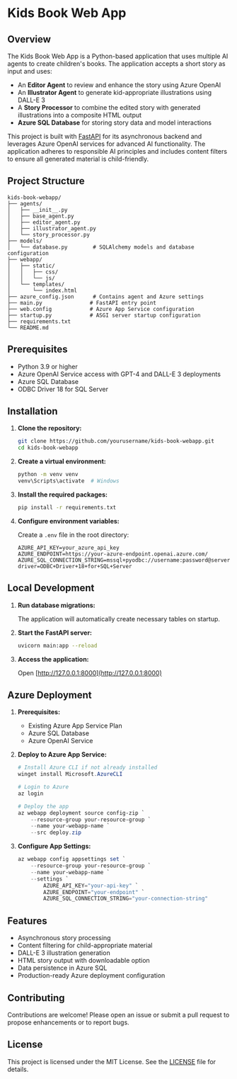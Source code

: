 # Kids Book Web App

## Overview

The Kids Book Web App is a Python-based application that uses multiple AI agents to create children's books. The application accepts a short story as input and uses:
- An **Editor Agent** to review and enhance the story using Azure OpenAI
- An **Illustrator Agent** to generate kid-appropriate illustrations using DALL-E 3
- A **Story Processor** to combine the edited story with generated illustrations into a composite HTML output
- **Azure SQL Database** for storing story data and model interactions

This project is built with [FastAPI](https://fastapi.tiangolo.com/) for its asynchronous backend and leverages Azure OpenAI services for advanced AI functionality. The application adheres to responsible AI principles and includes content filters to ensure all generated material is child-friendly.

## Project Structure

```
kids-book-webapp/
├── agents/
│   ├── __init__.py
│   ├── base_agent.py
│   ├── editor_agent.py
│   ├── illustrator_agent.py
│   └── story_processor.py
├── models/
│   └── database.py        # SQLAlchemy models and database configuration
├── webapp/
│   ├── static/
│   │   ├── css/
│   │   └── js/
│   └── templates/
│       └── index.html
├── azure_config.json      # Contains agent and Azure settings
├── main.py               # FastAPI entry point
├── web.config            # Azure App Service configuration
├── startup.py            # ASGI server startup configuration
├── requirements.txt
└── README.md
```

## Prerequisites

- Python 3.9 or higher
- Azure OpenAI Service access with GPT-4 and DALL-E 3 deployments
- Azure SQL Database
- ODBC Driver 18 for SQL Server

## Installation

1. **Clone the repository:**

    ```bash
    git clone https://github.com/yourusername/kids-book-webapp.git
    cd kids-book-webapp
    ```

2. **Create a virtual environment:**

    ```bash
    python -m venv venv
    venv\Scripts\activate  # Windows
    ```

3. **Install the required packages:**

    ```bash
    pip install -r requirements.txt
    ```

4. **Configure environment variables:**

    Create a `.env` file in the root directory:
    
    ```env
    AZURE_API_KEY=your_azure_api_key
    AZURE_ENDPOINT=https://your-azure-endpoint.openai.azure.com/
    AZURE_SQL_CONNECTION_STRING=mssql+pyodbc://username:password@server.database.windows.net:1433/database?driver=ODBC+Driver+18+for+SQL+Server
    ```

## Local Development

1. **Run database migrations:**

    The application will automatically create necessary tables on startup.

2. **Start the FastAPI server:**

    ```bash
    uvicorn main:app --reload
    ```

3. **Access the application:**

    Open [http://127.0.0.1:8000](http://127.0.0.1:8000)

## Azure Deployment

1. **Prerequisites:**
   - Existing Azure App Service Plan
   - Azure SQL Database
   - Azure OpenAI Service

2. **Deploy to Azure App Service:**

    ```powershell
    # Install Azure CLI if not already installed
    winget install Microsoft.AzureCLI

    # Login to Azure
    az login

    # Deploy the app
    az webapp deployment source config-zip `
        --resource-group your-resource-group `
        --name your-webapp-name `
        --src deploy.zip
    ```

3. **Configure App Settings:**

    ```powershell
    az webapp config appsettings set `
        --resource-group your-resource-group `
        --name your-webapp-name `
        --settings `
            AZURE_API_KEY="your-api-key" `
            AZURE_ENDPOINT="your-endpoint" `
            AZURE_SQL_CONNECTION_STRING="your-connection-string"
    ```

## Features

- Asynchronous story processing
- Content filtering for child-appropriate material
- DALL-E 3 illustration generation
- HTML story output with downloadable option
- Data persistence in Azure SQL
- Production-ready Azure deployment configuration

## Contributing

Contributions are welcome! Please open an issue or submit a pull request to propose enhancements or to report bugs.

## License

This project is licensed under the MIT License. See the [LICENSE](LICENSE) file for details.